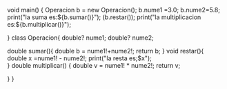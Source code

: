 void main() {
  Operacion b = new Operacion();
  b.nume1 =3.0;
  b.nume2=5.8;
  print("la suma es:${b.sumar()}");
  (b.restar());
  print("la multiplicacion es:${b.multiplicar()}");
  
        
}
class Operacion{
  double? nume1;
  double? nume2;
  
double sumar(){
  double b = nume1!+nume2!;
return b;
} 
  void restar(){
  double x =nume1! - nume2!;
  print("la resta es;$x");  
}
double multiplicar() {
  double v = nume1! * nume2!;
  return v;
  
} 
}